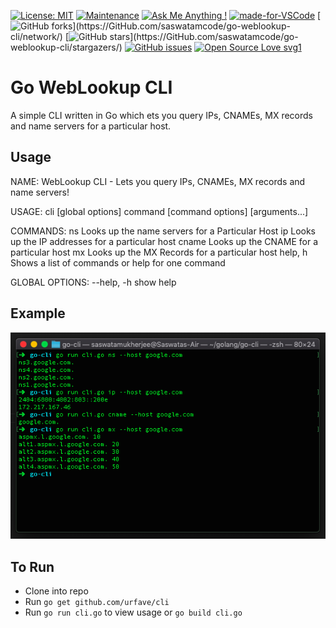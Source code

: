 [![License: MIT](https://img.shields.io/badge/License-MIT-yellow.svg)](https://opensource.org/licenses/MIT)
[![Maintenance](https://img.shields.io/badge/Maintained%3F-yes-green.svg)](https://GitHub.com/Naereen/StrapDown.js/graphs/commit-activity)
[![Ask Me Anything !](https://img.shields.io/badge/Ask%20me-anything-1abc9c.svg)](https://GitHub.com/Naereen/ama)
[![made-for-VSCode](https://img.shields.io/badge/Made%20for-VSCode-1f425f.svg)](https://code.visualstudio.com/)
[![GitHub forks](https://img.shields.io/github/forks/saswatamcode/go-weblookup-cli?)](https://GitHub.com/saswatamcode/go-weblookup-cli/network/)
[![GitHub stars](https://img.shields.io/github/stars/saswatamcode/go-weblookup-cli?)](https://GitHub.com/saswatamcode/go-weblookup-cli/stargazers/)
[![GitHub issues](https://img.shields.io/github/issues/saswatamcode/go-weblookup-cli.svg)](https://GitHub.com/saswatamcode/go-weblookup-cli/issues/)
[![Open Source Love svg1](https://badges.frapsoft.com/os/v1/open-source.svg?v=103)](https://github.com/ellerbrock/open-source-badges/)

# Go WebLookup CLI
A simple CLI written in Go which ets you query IPs, CNAMEs, MX records and name servers for a particular host.

## Usage
NAME:
   WebLookup CLI - Lets you query IPs, CNAMEs, MX records and name servers!

USAGE:
   cli [global options] command [command options] [arguments...]

COMMANDS:
   ns       Looks up the name servers for a Particular Host
   ip       Looks up the IP addresses for a particular host
   cname    Looks up the CNAME for a particular host
   mx       Looks up the MX Records for a particular host
   help, h  Shows a list of commands or help for one command

GLOBAL OPTIONS:
   --help, -h  show help

## Example
![Sample](screenshots/Screenshot.png)


## To Run
- Clone into repo
- Run `go get github.com/urfave/cli`
- Run `go run cli.go` to view usage or `go build cli.go`

